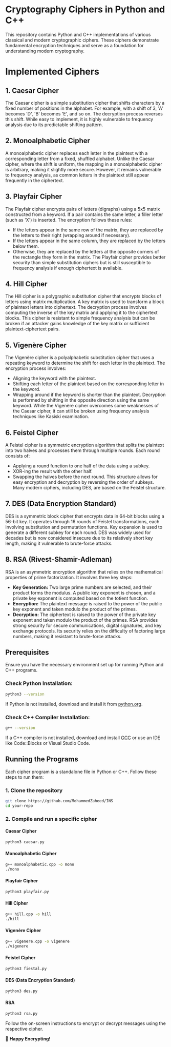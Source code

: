 # Cryptography Ciphers in Python and C++

This repository contains Python and C++ implementations of various classical and modern cryptographic ciphers. These ciphers demonstrate fundamental encryption techniques and serve as a foundation for understanding modern cryptography.

# Implemented Ciphers

## **1. Caesar Cipher**
The Caesar cipher is a simple substitution cipher that shifts characters by a fixed number of positions in the alphabet. For example, with a shift of 3, 'A' becomes 'D', 'B' becomes 'E', and so on. The decryption process reverses this shift. While easy to implement, it is highly vulnerable to frequency analysis due to its predictable shifting pattern.

## **2. Monoalphabetic Cipher**
A monoalphabetic cipher replaces each letter in the plaintext with a corresponding letter from a fixed, shuffled alphabet. Unlike the Caesar cipher, where the shift is uniform, the mapping in a monoalphabetic cipher is arbitrary, making it slightly more secure. However, it remains vulnerable to frequency analysis, as common letters in the plaintext still appear frequently in the ciphertext.

## **3. Playfair Cipher**
The Playfair cipher encrypts pairs of letters (digraphs) using a 5x5 matrix constructed from a keyword. If a pair contains the same letter, a filler letter (such as 'X') is inserted. The encryption follows these rules:
- If the letters appear in the same row of the matrix, they are replaced by the letters to their right (wrapping around if necessary).
- If the letters appear in the same column, they are replaced by the letters below them.
- Otherwise, they are replaced by the letters at the opposite corners of the rectangle they form in the matrix.
The Playfair cipher provides better security than simple substitution ciphers but is still susceptible to frequency analysis if enough ciphertext is available.

## **4. Hill Cipher**
The Hill cipher is a polygraphic substitution cipher that encrypts blocks of letters using matrix multiplication. A key matrix is used to transform a block of plaintext letters into ciphertext. The decryption process involves computing the inverse of the key matrix and applying it to the ciphertext blocks. This cipher is resistant to simple frequency analysis but can be broken if an attacker gains knowledge of the key matrix or sufficient plaintext-ciphertext pairs.

## **5. Vigenère Cipher**
The Vigenère cipher is a polyalphabetic substitution cipher that uses a repeating keyword to determine the shift for each letter in the plaintext. The encryption process involves:
- Aligning the keyword with the plaintext.
- Shifting each letter of the plaintext based on the corresponding letter in the keyword.
- Wrapping around if the keyword is shorter than the plaintext.
Decryption is performed by shifting in the opposite direction using the same keyword. While the Vigenère cipher overcomes some weaknesses of the Caesar cipher, it can still be broken using frequency analysis techniques like Kasiski examination.

## **6. Feistel Cipher**
A Feistel cipher is a symmetric encryption algorithm that splits the plaintext into two halves and processes them through multiple rounds. Each round consists of:
- Applying a round function to one half of the data using a subkey.
- XOR-ing the result with the other half.
- Swapping the halves before the next round.
This structure allows for easy encryption and decryption by reversing the order of subkeys. Many modern ciphers, including DES, are based on the Feistel structure.

## **7. DES (Data Encryption Standard)**
DES is a symmetric block cipher that encrypts data in 64-bit blocks using a 56-bit key. It operates through 16 rounds of Feistel transformations, each involving substitution and permutation functions. Key expansion is used to generate a different subkey for each round. DES was widely used for decades but is now considered insecure due to its relatively short key length, making it vulnerable to brute-force attacks.

## **8. RSA (Rivest-Shamir-Adleman)**
RSA is an asymmetric encryption algorithm that relies on the mathematical properties of prime factorization. It involves three key steps:
- **Key Generation:** Two large prime numbers are selected, and their product forms the modulus. A public key exponent is chosen, and a private key exponent is computed based on the totient function.
- **Encryption:** The plaintext message is raised to the power of the public key exponent and taken modulo the product of the primes.
- **Decryption:** The ciphertext is raised to the power of the private key exponent and taken modulo the product of the primes.
RSA provides strong security for secure communications, digital signatures, and key exchange protocols. Its security relies on the difficulty of factoring large numbers, making it resistant to brute-force attacks.

## Prerequisites

Ensure you have the necessary environment set up for running Python and C++ programs.

### **Check Python Installation:**
```bash
python3 --version
```
If Python is not installed, download and install it from [python.org](https://www.python.org/).

### **Check C++ Compiler Installation:**
```bash
g++ --version
```
If a C++ compiler is not installed, download and install [GCC](https://gcc.gnu.org/) or use an IDE like Code::Blocks or Visual Studio Code.

## Running the Programs

Each cipher program is a standalone file in Python or C++. Follow these steps to run them:

### **1. Clone the repository**
```bash
git clone https://github.com/MohammedZaheed/INS
cd your-repo
```

### **2. Compile and run a specific cipher**

#### **Caesar Cipher**
```bash
python3 caesar.py
```

#### **Monoalphabetic Cipher**
```bash
g++ monoalphabetic.cpp -o mono
./mono
```

#### **Playfair Cipher**
```bash
python3 playfair.py
```

#### **Hill Cipher**
```bash
g++ hill.cpp -o hill
./hill
```

#### **Vigenère Cipher**
```bash
g++ vigenere.cpp -o vigenere
./vigenere
```

#### **Feistel Cipher**
```bash
python3 fiestal.py
```

#### **DES (Data Encryption Standard)**
```bash
python3 des.py
```

#### **RSA**
```bash
python3 rsa.py
```

Follow the on-screen instructions to encrypt or decrypt messages using the respective cipher.

🚀 **Happy Encrypting!**
